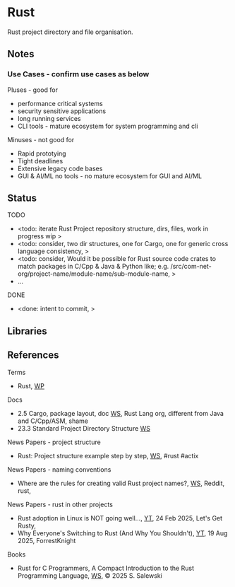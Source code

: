 # Rust

Rust project directory and file organisation.

## Notes

### Use Cases - confirm use cases as below

Pluses - good for
* performance critical systems
* security sensitive applications
* long running services
* CLI tools - mature ecosystem for system programming and cli

Minuses - not good for
* Rapid prototying
* Tight deadlines
* Extensive legacy code bases
* GUI & AI/ML no tools - no mature ecosystem for GUI and AI/ML

## Status

TODO
* <todo: iterate Rust Project repository structure, dirs, files, work in progress wip >
* <todo: consider, two dir structures, one for Cargo, one for generic cross language consistency, >
* <todo: consider, Would it be possible for Rust source code crates to match packages in C/Cpp & Java & Python like; e.g. /src/com-net-org/project-name/module-name/sub-module-name, >
* ...

DONE
* <done: intent to commit, >

## Libraries



## References

Terms
* Rust, [WP](https://en.wikipedia.org/wiki/Rust_(programming_language))

Docs
* 2.5 Cargo, package layout, doc [WS](https://doc.rust-lang.org/cargo/guide/project-layout.html), Rust Lang org, different from Java and C/Cpp/ASM, shame
* 23.3 Standard Project Directory Structure [WS](https://rust-for-c-programmers.com/ch23/23_3_standard_project_directory_structure.html)

News Papers - project structure
* Rust: Project structure example step by step, [WS](https://dev.to/ghost/rust-project-structure-example-step-by-step-3ee), #rust #actix 

News Papers - naming conventions
* Where are the rules for creating valid Rust project names?, [WS](https://www.reddit.com/r/rust/comments/8sezkm/where_are_the_rules_for_creating_valid_rust/), Reddit, rust, 

News Papers - rust in other projects
* Rust adoption in Linux is NOT going well…, [YT](https://www.youtube.com/watch?v=n2LUFpgqxdY), 24 Feb 2025, Let's Get Rusty, 
* Why Everyone's Switching to Rust (And Why You Shouldn't), [YT](https://www.youtube.com/watch?v=meEXag1XCFw), 19 Aug 2025, ForrestKnight


Books
* Rust for C Programmers, A Compact Introduction to the Rust Programming Language, [WS](https://rust-for-c-programmers.com/ch1/chapter_1_rust_for_c_programmers.html), © 2025 S. Salewski